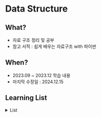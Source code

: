 # Data Structure

## What? 
* 자료 구조 정리 및 공부  
* 참고 서적 : 쉽게 배우는 자료구조 with 파이썬

## When?
* 2023.09 ~ 2023.12 학습 내용
* 마지막 수정일 : 2024.12.15

## Learning List
<details>
    <summary>List</summary>
 
* ch00 [자료 구조란?](https://github.com/BangYunseo/TIL/blob/main/ComputerScience/Data%20Structure/ch00_WhatIsDS.md)
* ch01 [배열](https://github.com/BangYunseo/TIL/blob/main/ComputerScience/Data%20Structure/ch01_Array.md)
* ch02 [연결리스트](https://github.com/BangYunseo/TIL/blob/main/ComputerScience/Data%20Structure/ch02_LinkedList.md)
* ch03 [행렬](https://github.com/BangYunseo/TIL/blob/main/Cpp/ch03_ClassAndObject.md)
* ch04 [스택](https://github.com/BangYunseo/TIL/blob/main/Cpp/ch04_ObjectPointer.md)
* ch05 [큐](https://github.com/BangYunseo/TIL/blob/main/Cpp/ch05_FunctionAndReference.md)
* ch06 [힙](https://github.com/BangYunseo/TIL/blob/main/Cpp/ch06_CopyConstructor.md)
* ch07 [해쉬테이블](https://github.com/BangYunseo/TIL/blob/main/Cpp/ch07_FunctionOverloading.md)
* ch08 [트리](https://github.com/BangYunseo/TIL/blob/main/Cpp/ch08_Static.md)
* ch09 []()
* ch10 []()


</details>
